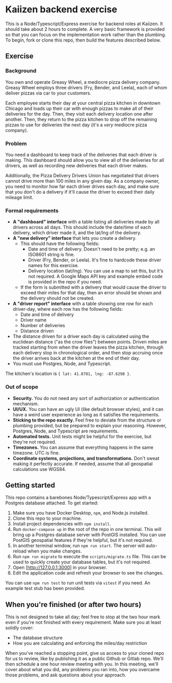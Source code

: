 # Kaiizen backend exercise

This is a Node/Typescript/Express exercise for backend roles at Kaiizen. It should take about 2 hours to complete. A very basic framework is provided so that you can focus on the implementation work rather than the plumbing. To begin, fork or clone this repo, then build the features described below.

## Exercise

### Background

You own and operate Greasy Wheel, a mediocre pizza delivery company. Greasy Wheel employs three drivers (Fry, Bender, and Leela), each of whom deliver pizzas via car to your customers.

Each employee starts their day at your central pizza kitchen in downtown Chicago and loads up their car with enough pizzas to make all of their deliveries for the day. Then, they visit each delivery location one after another. Then, they return to the pizza kitchen to drop off the remaining pizzas to use for deliveries the next day (it's a _very_ mediocre pizza company).

### Problem

You need a dashboard to keep track of the deliveries that each driver is making. This dashboard should allow you to view all of the deliveries for all drivers, as well as recording new deliveries that each driver makes.

Additionally, the Pizza Delivery Drivers Union has negotiated that drivers cannot drive more than 100 miles in any given day. As a company owner, you need to monitor how far each driver drives each day, and make sure that you don't do a delivery if it'll cause the driver to exceed their daily mileage limit.

### Formal requirements

* **A "dashboard" interface** with a table listing all deliveries made by all drivers across all days. This should include the date/time of each delivery, which driver made it, and the lat/lng of the delivery.
* **A "new delivery" interface** that lets you create a delivery.
    * This should have the following fields:
        * Date and time of delivery. Doesn't need to be pretty; e.g. an ISO8601 string is fine.
        * Driver (Fry, Bender, or Leela). It's fine to hardcode these driver names for this exercise.
        * Delivery location (lat/lng). You can use a map to set this, but it's not required. A Google Maps API key and example embed code is provided in the repo if you need.
    * If the form is submitted with a delivery that would cause the driver to exceed their miles for that day, then an error should be shown and the delivery should not be created.
* **A "driver report" interface** with a table showing one row for each driver-day, where each row has the following fields:
    * Date and time of delivery
    * Driver name
    * Number of deliveries
    * Distance driven
* The distance driven for a driver each day is calculated using the euclidean distance ("as the crow flies") between points. Driven miles are tracked starting from when the driver leaves the pizza kitchen, through each delivery stop in chronological order, and then stop accruing once the driver arrives back at the kitchen at the end of their day.
* You must use Postgres, Node, and Typescript.

The kitchen's location is `{ lat: 41.8781, lng: -87.6298 }`.

### Out of scope

* **Security.** You do not need any sort of authorization or authentication mechanism.
* **UI/UX.** You can have an ugly UI (like default browser styles), and it can have a weird user experience as long as it satisfies the requirements.
* **Sticking to the repo exactly.** Feel free to deviate from the structure or plumbing provided, but be prepared to explain your reasoning. However, Postgres, Node, and Typescript are requirements.
* **Automated tests.** Unit tests might be helpful for the exercise, but they're not required.
* **Timezones.** You can assume that everything happens in the same timezone. UTC is fine.
* **Coordinate systems, projections, and transformations.** Don't sweat making it perfectly accurate. If needed, assume that all geospatial calculations use WGS84.

## Getting started

This repo contains a barebones Node/Typescript/Express app with a Postgres database attached. To get started:

1. Make sure you have Docker Desktop, `npm`, and Node.js installed.
2. Clone this repo to your machine.
3. Install project dependencies with `npm install`.
4. Run `docker-compose up` in the root of the repo in one terminal. This will bring up a Postgres database server with PostGIS installed. You can use PostGIS geospatial features if they're helpful, but it's not required.
5. In another terminal window, run `npm run start`. The server will auto-reload when you make changes.
6. Run `npm run migrate` to execute the `scripts/migrate.ts` file. This can be used to quickly create your database tables, but it's not required.
7. Open [http://127.0.0.1:3000] in your browser.
8. Edit the application code and refresh your browser to see the changes.

You can use `npm run test` to run unit tests via `vitest` if you need. An example test stub has been provided.

## When you're finished (or after two hours)

This is not designed to take all day; feel free to stop at the two hour mark even if you're not finished with every requirement. Make sure you at least solidly cover:
* The database structure
* How you are calculating and enforcing the miles/day restriction

When you've reached a stopping point, give us access to your cloned repo for us to review, like by publishing it as a public Github or Gitlab repo. We'll then schedule a one hour review meeting with you. In this meeting, we'll cover about what you did, any problems you ran into, how you overcame those problems, and ask questions about your approach.
